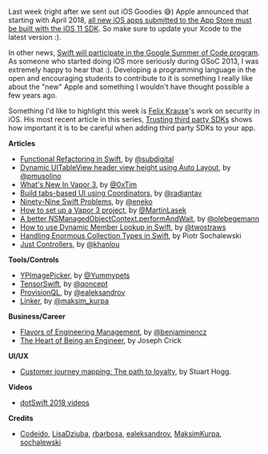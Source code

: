 Last week (right after we sent out iOS Goodies 😅) Apple announced that starting with April 2018, [all new iOS apps submitted to the App Store must be built with the iOS 11 SDK](https://developer.apple.com/ios/submit/). So make sure to update your Xcode to the latest version :).

In other news, [Swift will participate in the Google Summer of Code program](https://twitter.com/tkremenek/status/966071276543492096). As someone who started doing iOS more seriously during GSoC 2013, I was extremely happy to hear that :). Developing a programming language in the open and encouraging students to contribute to it is something I really like about the "new" Apple and something I wouldn't have thought possible a few years ago.

Something I'd like to highlight this week is [Felix Krause](https://twitter.com/KrauseFx)'s work on security in iOS. His most recent article in this series, [Trusting third party SDKs](https://krausefx.com/blog/trusting-sdks) shows how important it is to be careful when adding third party SDKs to your app.

**Articles**

* [Functional Refactoring in Swift](https://benscheirman.com/2018/02/functional-refactoring-in-swift/), by [@subdigital](https://twitter.com/subdigital)
* [Dynamic UITableView header view height using Auto Layout](http://www.codeido.com/2018/02/dynamic-uitableview-header-view-height-using-auto-layout/), by [@pmusolino](https://twitter.com/pmusolino)
* [What's New In Vapor 3](https://geeks.brokenhands.io/blog/posts/whats-new-in-vapor-3), by [@0xTim](https://twitter.com/0xTim)
* [Build tabs-based UI using Coordinators](http://aplus.rs/2018/tabbarcontroller-using-coordinators/), by [@radiantav](https://twitter.com/radiantav)
* [Ninety-Nine Swift Problems](http://www.enekoalonso.com/projects/99-swift-problems/), by [@eneko](https://twitter.com/eneko)
* [How to set up a Vapor 3 project](https://medium.com/@martinlasek/tutorial-how-to-set-up-a-vapor-3-project-75466394cf2e), by [@MartinLasek](https://twitter.com/MartinLasek)
* [A better NSManagedObjectContext​.performAndWait](https://oleb.net/blog/2018/02/performandwait/), by [@olebegemann](https://twitter.com/olebegemann)
* [How to use Dynamic Member Lookup in Swift](https://www.hackingwithswift.com/articles/55/how-to-use-dynamic-member-lookup-in-swift), by [@twostraws](https://twitter.com/twostraws)
* [Handling Enormous Collection Types in Swift](https://www.netguru.co/codestories/handling-enormous-collection-types-in-swift), by Piotr Sochalewski
* [Just Controllers](http://khanlou.com/2018/02/just-controllers/), by [@khanlou](https://twitter.com/khanlou)

**Tools/Controls**

* [YPImagePicker](https://github.com/Yummypets/YPImagePicker), by [@Yummypets](https://github.com/Yummypets)
* [TensorSwift](https://github.com/qoncept/TensorSwift), by [@qoncept](https://github.com/qoncept)
* [ProvisionQL](https://github.com/ealeksandrov/ProvisionQL), by [@ealeksandrov](https://twitter.com/ealeksandrov)
* [Linker](https://github.com/MaksimKurpa/Linker), by [@maksim_kurpa](https://twitter.com/maksim_kurpa)

**Business/Career**

* [Flavors of Engineering Management](http://blog.benjamin-encz.de/post/flavors-of-engineering-management/), by [@benjaminencz](https://twitter.com/benjaminencz)
* [The Heart of Being an Engineer](https://medium.com/blacklane-engineering/the-heart-of-being-an-engineer-b97a1039acfb), by Joseph Crick

**UI/UX**

* [Customer journey mapping: The path to loyalty](https://www.thinkwithgoogle.com/marketing-resources/experience-design/customer-journey-mapping/), by Stuart Hogg.

**Videos**

* [dotSwift 2018 videos](https://www.dotconferences.com/conference/dotswift-2018)

**Credits**

* [Codeido](https://github.com/Codeido), [LisaDziuba](https://github.com/lisadziuba), [rbarbosa](https://github.com/rbarbosa), [ealeksandrov](https://github.com/ealeksandrov), [MaksimKurpa](https://github.com/MaksimKurpa/), [sochalewski](https://github.com/sochalewski)
